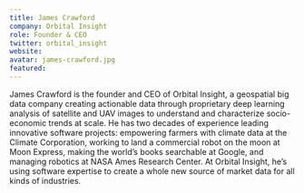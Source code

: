 ```yaml
---
title: James Crawford
company: Orbital Insight
role: Founder & CEO
twitter: orbital_insight
website: 
avatar: james-crawford.jpg
featured:
---
```

James Crawford is the founder and CEO of Orbital Insight, a geospatial big data company creating actionable data through proprietary deep learning analysis of satellite and UAV images to understand and characterize socio-economic trends at scale. He has two decades of experience leading innovative software projects: empowering farmers with climate data at the Climate Corporation, working to land a commercial robot on the moon at Moon Express, making the world’s books searchable at Google, and managing robotics at NASA Ames Research Center. At Orbital Insight, he’s using software expertise to create a whole new source of market data for all kinds of industries.
